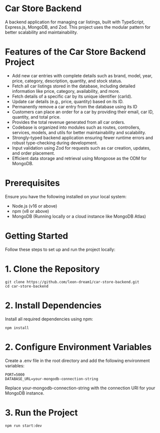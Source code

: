# Car Store Backend

A backend application for managing car listings, built with TypeScript, Express.js, MongoDB, and Zod. This project uses the modular pattern for better scalability and maintainability.

# Features of the Car Store Backend Project
- Add new car entries with complete details such as brand, model, year, price, category, description, quantity, and stock status.
- Fetch all car listings stored in the database, including detailed information like price, category, availability, and more.
- Fetch details of a specific car by its unique identifier (carId).
- Update car details (e.g., price, quantity) based on its ID.
- Permanently remove a car entry from the database using its ID
- Customers can place an order for a car by providing their email, car ID, quantity, and total price.
- Provides the total revenue generated from all car orders.
- Codebase is organized into modules such as routes, controllers, services, models, and utils for better maintainability and scalability.
- Strongly-typed backend application ensuring fewer runtime errors and robust type-checking during development.
- Input validation using Zod for requests such as car creation, updates, and order placement.
- Efficient data storage and retrieval using Mongoose as the ODM for MongoDB.

# Prerequisites

Ensure you have the following installed on your local system:

- Node.js (v16 or above)
- npm (v8 or above)
- MongoDB (Running locally or a cloud instance like MongoDB Atlas)

# Getting Started

Follow these steps to set up and run the project locally:

# 1. Clone the Repository

```
git clone https://github.com/leon-dream1/car-store-backend.git
cd car-store-backend
```

# 2. Install Dependencies

Install all required dependencies using npm:

```
npm install

```

# 2. Configure Environment Variables

Create a .env file in the root directory and add the following environment variables:

```
PORT=5000
DATABASE_URL=your-mongodb-connection-string
```

Replace your-mongodb-connection-string with the connection URI for your MongoDB instance.

# 3. Run the Project

```
npm run start:dev

```
